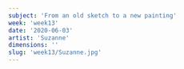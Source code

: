 ```yaml
---
subject: 'From an old sketch to a new painting'
week: 'week13'
date: '2020-06-03'
artist: 'Suzanne'
dimensions: ''
slug: 'week13/Suzanne.jpg'
---
```

